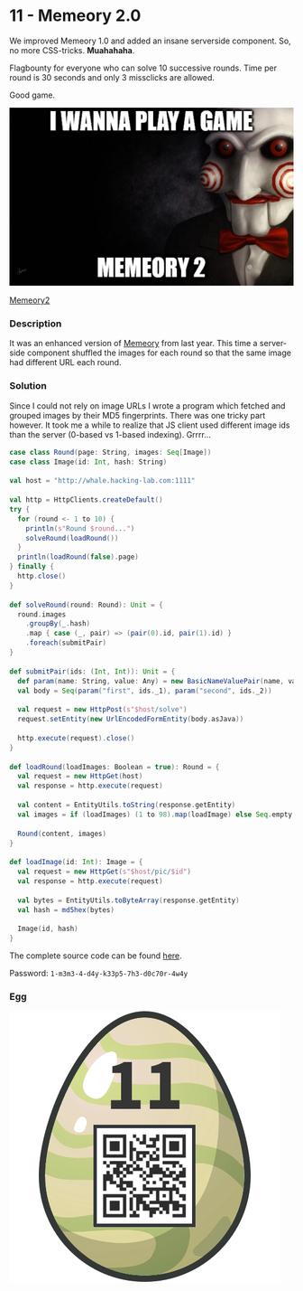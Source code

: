 # 11 - Memeory 2.0

We improved Memeory 1.0 and added an insane serverside component. So, no more CSS-tricks. **Muahahaha**.

Flagbounty for everyone who can solve 10 successive rounds. Time per round is 30 seconds and only 3 missclicks are allowed.

Good game.

![meme.png](files/meme.png "meme.png")

[Memeory2](http://whale.hacking-lab.com:1111/)

### Description

It was an enhanced version of [Memeory](../../../hackyeaster2018/challenges/egg04/README.md) from last year. This time a server-side component shuffled the images for each round so that the same image had different URL each round.

### Solution

Since I could not rely on image URLs I wrote a program which fetched and grouped images by their MD5 fingerprints. There was one tricky part however. It took me a while to realize that JS client used different image ids than the server (0-based vs 1-based indexing). Grrrr...  

```scala
case class Round(page: String, images: Seq[Image])
case class Image(id: Int, hash: String)

val host = "http://whale.hacking-lab.com:1111"

val http = HttpClients.createDefault()
try {
  for (round <- 1 to 10) {
    println(s"Round $round...")
    solveRound(loadRound())
  }
  println(loadRound(false).page)
} finally {
  http.close()
}

def solveRound(round: Round): Unit = {
  round.images
    .groupBy(_.hash)
    .map { case (_, pair) => (pair(0).id, pair(1).id) }
    .foreach(submitPair)
}

def submitPair(ids: (Int, Int)): Unit = {
  def param(name: String, value: Any) = new BasicNameValuePair(name, value.toString)
  val body = Seq(param("first", ids._1), param("second", ids._2))

  val request = new HttpPost(s"$host/solve")
  request.setEntity(new UrlEncodedFormEntity(body.asJava))

  http.execute(request).close()
}

def loadRound(loadImages: Boolean = true): Round = {
  val request = new HttpGet(host)
  val response = http.execute(request)

  val content = EntityUtils.toString(response.getEntity)
  val images = if (loadImages) (1 to 98).map(loadImage) else Seq.empty

  Round(content, images)
}

def loadImage(id: Int): Image = {
  val request = new HttpGet(s"$host/pic/$id")
  val response = http.execute(request)

  val bytes = EntityUtils.toByteArray(response.getEntity)
  val hash = md5hex(bytes)

  Image(id, hash)
}
```

The complete source code can be found [here](../../src/main/scala/hackyeaster2019/Egg11.scala).

Password: `1-m3m3-4-d4y-k33p5-7h3-d0c70r-4w4y`

### Egg

![egg.png](files/egg.png "egg.png")
